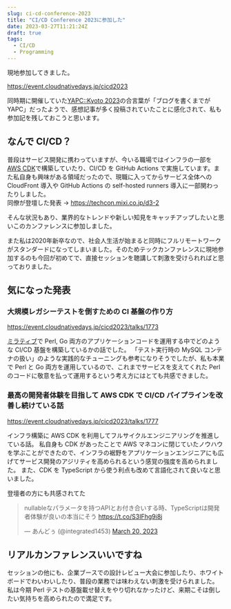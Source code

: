 ```yaml
---
slug: ci-cd-conference-2023
title: "CI/CD Conference 2023に参加した"
date: 2023-03-27T11:21:24Z
draft: true
tags:
  - CI/CD
  - Programming
---
```


現地参加してきました。

https://event.cloudnativedays.jp/cicd2023

同時期に開催していた[YAPC::Kyoto 2023](https://yapcjapan.org/2023kyoto/)の合言葉が「ブログを書くまでが YAPC」だったようで、感想記事が多く投稿されていたことに感化されて、私も参加記を残しておこうと思います。

## なんで CI/CD？

普段はサービス開発に携わっていますが、今いる職場ではインフラの一部を[AWS CDK](https://aws.amazon.com/jp/cdk/)で構築していたり、CI/CD を GitHub Actions で実施しています。また私自身も興味がある領域だったので、現職に入ってからサービス全体への CloudFront 導入や GitHub Actions の self-hosted runners 導入に一部関わったりしました。  
同僚が登壇した発表 → https://techcon.mixi.co.jp/d3-2

そんな状況もあり、業界的なトレンドや新しい知見をキャッチアップしたいと思いこのカンファレンスに参加しました。

また私は2020年新卒なので、社会人生活が始まると同時にフルリモートワークがスタンダードになってしまいました。そのためテックカンファレンスに現地参加するのも今回が初めてで、直接セッションを聴講して刺激を受けられればと思っておりました。

## 気になった発表

### 大規模レガシーテストを倒すための CI 基盤の作り方

https://event.cloudnativedays.jp/cicd2023/talks/1773

[ミラティブ](https://www.mirrativ.co.jp/)で Perl, Go 両方のアプリケーションコードを運用する中でどのような CI/CD 基盤を構築しているかの話でした。
「テスト実行時の MySQL コンテナの扱い」のような実践的なチューニングも参考になりそうでしたが、私も本業で Perl と Go 両方を運用しているので、これまでサービスを支えてくれた Perl のコードに敬意を払って運用するという考え方にはとても共感できました。

### 最高の開発者体験を目指して AWS CDK で CI/CD パイプラインを改善し続けている話

https://event.cloudnativedays.jp/cicd2023/talks/1777

インフラ構築に AWS CDK を利用してフルサイクルエンジニアリングを推進している話。
私自身も CDK があったことで AWS マネコンに閉じていたノウハウを学ぶことができたので、インフラの裾野をアプリケーションエンジニアにも広げてサービス開発のアジリティを高められるという感覚の強度を高められました。
また、CDK を TypeScript から使う利点も改めて言語化されて良いなと思いました。

登壇者の方にも共感されてた

<blockquote class="twitter-tweet"><p lang="ja" dir="ltr">nullableなパラメータを持つAPIとお付き合いする時、TypeScriptは開発者体験が良いの本当にそう <a href="https://t.co/S3IFhg9i8j">https://t.co/S3IFhg9i8j</a></p>&mdash; あんどぅ (@integrated1453) <a href="https://twitter.com/integrated1453/status/1637688964223205377?ref_src=twsrc%5Etfw">March 20, 2023</a></blockquote> <script async src="https://platform.twitter.com/widgets.js" charset="utf-8"></script>

## リアルカンファレンスいいですね

セッションの他にも、企業ブースでの設計レビュー大会に参加したり、ホワイトボードでわいわいしたり、普段の業務では味わえない刺激を受けられました。
私は今期 Perl テストの基盤載せ替えをやり切れなかったけど、来期こそは倒したい気持ちを高められたので満足です。
